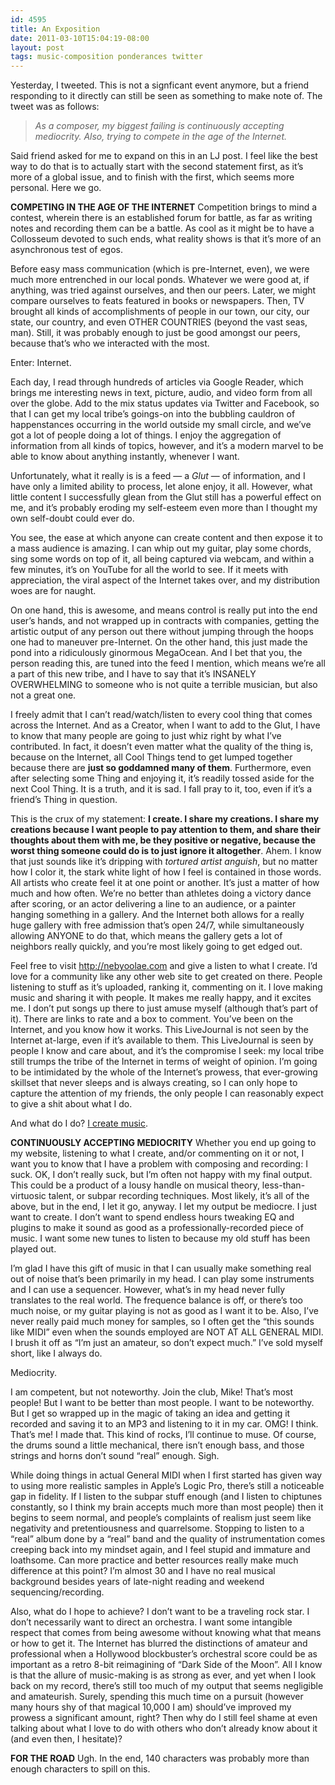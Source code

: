 ```yaml
---
id: 4595
title: An Exposition
date: 2011-03-10T15:04:19-08:00
layout: post
tags: music-composition ponderances twitter
---
```

Yesterday, I tweeted. This is not a signficant event anymore, but a friend responding to it directly can still be seen as something to make note of. The tweet was as follows:

> _As a composer, my biggest failing is continuously accepting mediocrity. Also, trying to compete in the age of the Internet._

Said friend asked for me to expand on this in an LJ post. I feel like the best way to do that is to actually start with the second statement first, as it&#8217;s more of a global issue, and to finish with the first, which seems more personal. Here we go.

<!--more-->

**COMPETING IN THE AGE OF THE INTERNET**
Competition brings to mind a contest, wherein there is an established forum for battle, as far as writing notes and recording them can be a battle. As cool as it might be to have a Collosseum devoted to such ends, what reality shows is that it&#8217;s more of an asynchronous test of egos.

Before easy mass communication (which is pre-Internet, even), we were much more entrenched in our local ponds. Whatever we were good at, if anything, was tried against ourselves, and then our peers. Later, we might compare ourselves to feats featured in books or newspapers. Then, TV brought all kinds of accomplishments of people in our town, our city, our state, our country, and even OTHER COUNTRIES (beyond the vast seas, man). Still, it was probably enough to just be good amongst our peers, because that&#8217;s who we interacted with the most.

Enter: Internet.

Each day, I read through hundreds of articles via Google Reader, which brings me interesting news in text, picture, audio, and video form from all over the globe. Add to the mix status updates via Twitter and Facebook, so that I can get my local tribe&#8217;s goings-on into the bubbling cauldron of happenstances occurring in the world outside my small circle, and we&#8217;ve got a lot of people doing a lot of things. I enjoy the aggregation of information from all kinds of topics, however, and it&#8217;s a modern marvel to be able to know about anything instantly, whenever I want.

Unfortunately, what it really is is a feed &#8212; a _Glut_ &#8212; of information, and I have only a limited ability to process, let alone enjoy, it all. However, what little content I successfully glean from the Glut still has a powerful effect on me, and it&#8217;s probably eroding my self-esteem even more than I thought my own self-doubt could ever do.

You see, the ease at which anyone can create content and then expose it to a mass audience is amazing. I can whip out my guitar, play some chords, sing some words on top of it, all being captured via webcam, and within a few minutes, it&#8217;s on YouTube for all the world to see. If it meets with appreciation, the viral aspect of the Internet takes over, and my distribution woes are for naught.

On one hand, this is awesome, and means control is really put into the end user&#8217;s hands, and not wrapped up in contracts with companies, getting the artistic output of any person out there without jumping through the hoops one had to maneuver pre-Internet. On the other hand, this just made the pond into a ridiculously ginormous MegaOcean. And I bet that you, the person reading this, are tuned into the feed I mention, which means we&#8217;re all a part of this new tribe, and I have to say that it&#8217;s INSANELY OVERWHELMING to someone who is not quite a terrible musician, but also not a great one.

I freely admit that I can&#8217;t read/watch/listen to every cool thing that comes across the Internet. And as a Creator, when I want to add to the Glut, I have to know that many people are going to just whiz right by what I&#8217;ve contributed. In fact, it doesn&#8217;t even matter what the quality of the thing is, because on the Internet, all Cool Things tend to get lumped together because there are **just so goddamned many of them**. Furthermore, even after selecting some Thing and enjoying it, it&#8217;s readily tossed aside for the next Cool Thing. It is a truth, and it is sad. I fall pray to it, too, even if it&#8217;s a friend&#8217;s Thing in question.

This is the crux of my statement: **I create. I share my creations. I share my creations because I want people to pay attention to them, and share their thoughts about them with me, be they positive or negative, because the worst thing someone could do is to just ignore it altogether**. Ahem. I know that just sounds like it&#8217;s dripping with _tortured artist anguish_, but no matter how I color it, the stark white light of how I feel is contained in those words. All artists who create feel it at one point or another. It&#8217;s just a matter of how much and how often. We&#8217;re no better than athletes doing a victory dance after scoring, or an actor delivering a line to an audience, or a painter hanging something in a gallery. And the Internet both allows for a really huge gallery with free admission that&#8217;s open 24/7, while simultaneously allowing ANYONE to do that, which means the gallery gets a lot of neighbors really quickly, and you&#8217;re most likely going to get edged out.

Feel free to visit http://nebyoolae.com and give a listen to what I create. I&#8217;d love for a community like any other web site to get created on there. People listening to stuff as it&#8217;s uploaded, ranking it, commenting on it. I love making music and sharing it with people. It makes me really happy, and it excites me. I don&#8217;t put songs up there to just amuse myself (although that&#8217;s part of it). There are links to rate and a box to comment. You&#8217;ve been on the Internet, and you know how it works. This LiveJournal is not seen by the Internet at-large, even if it&#8217;s available to them. This LiveJournal is seen by people I know and care about, and it&#8217;s the compromise I seek: my local tribe still trumps the tribe of the Internet in terms of weight of opinion. I&#8217;m going to be intimidated by the whole of the Internet&#8217;s prowess, that ever-growing skillset that never sleeps and is always creating, so I can only hope to capture the attention of my friends, the only people I can reasonably expect to give a shit about what I do.

And what do I do? [I create music](http://nebyoolae.com).

**CONTINUOUSLY ACCEPTING MEDIOCRITY**
Whether you end up going to my website, listening to what I create, and/or commenting on it or not, I want you to know that I have a problem with composing and recording: I suck. OK, I don&#8217;t really suck, but I&#8217;m often not happy with my final output. This could be a product of a lousy handle on musical theory, less-than-virtuosic talent, or subpar recording techniques. Most likely, it&#8217;s all of the above, but in the end, I let it go, anyway. I let my output be mediocre. I just want to create. I don&#8217;t want to spend endless hours tweaking EQ and plugins to make it sound as good as a professionally-recorded piece of music. I want some new tunes to listen to because my old stuff has been played out.

I&#8217;m glad I have this gift of music in that I can usually make something real out of noise that&#8217;s been primarily in my head. I can play some instruments and I can use a sequencer. However, what&#8217;s in my head never fully translates to the real world. The frequence balance is off, or there&#8217;s too much noise, or my guitar playing is not as good as I want it to be. Also, I&#8217;ve never really paid much money for samples, so I often get the &#8220;this sounds like MIDI&#8221; even when the sounds employed are NOT AT ALL GENERAL MIDI. I brush it off as &#8220;I&#8217;m just an amateur, so don&#8217;t expect much.&#8221; I&#8217;ve sold myself short, like I always do.

Mediocrity.

I am competent, but not noteworthy. Join the club, Mike! That&#8217;s most people! But I want to be better than most people. I want to be noteworthy. But I get so wrapped up in the magic of taking an idea and getting it recorded and saving it to an MP3 and listening to it in my car. OMG! I think. That&#8217;s me! I made that. This kind of rocks, I&#8217;ll continue to muse. Of course, the drums sound a little mechanical, there isn&#8217;t enough bass, and those strings and horns don&#8217;t sound &#8220;real&#8221; enough. Sigh.

While doing things in actual General MIDI when I first started has given way to using more realistic samples in Apple&#8217;s Logic Pro, there&#8217;s still a noticeable gap in fidelity. If I listen to the subpar stuff enough (and I listen to chiptunes constantly, so I think my brain accepts much more than most people) then it begins to seem normal, and people&#8217;s complaints of realism just seem like negativity and pretentiousness and quarrelsome. Stopping to listen to a &#8220;real&#8221; album done by a &#8220;real&#8221; band and the quality of instrumentation comes creeping back into my mindset again, and I feel stupid and immature and loathsome. Can more practice and better resources really make much difference at this point? I&#8217;m almost 30 and I have no real musical background besides years of late-night reading and weekend sequencing/recording.

Also, what do I hope to achieve? I don&#8217;t want to be a traveling rock star. I don&#8217;t necessarily want to direct an orchestra. I want some intangible respect that comes from being awesome without knowing what that means or how to get it. The Internet has blurred the distinctions of amateur and professional when a Hollywood blockbuster&#8217;s orchestral score could be as important as a retro 8-bit reimagining of &#8220;Dark Side of the Moon&#8221;. All I know is that the allure of music-making is as strong as ever, and yet when I look back on my record, there&#8217;s still too much of my output that seems negligible and amateurish. Surely, spending this much time on a pursuit (however many hours shy of that magical 10,000 I am) should&#8217;ve improved my prowess a significant amount, right? Then why do I still feel shame at even talking about what I love to do with others who don&#8217;t already know about it (and even then, I hesitate)?

**FOR THE ROAD**
Ugh. In the end, 140 characters was probably more than enough characters to spill on this.
